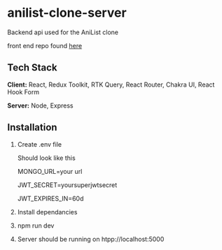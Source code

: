 # anilist-clone-server

Backend api used for the AniList clone

front end repo found [here](https://github.com/Harimz/anilist-clone-server)

## Tech Stack

**Client:** React, Redux Toolkit, RTK Query, React Router, Chakra UI, React Hook Form

**Server:** Node, Express

## Installation
1. Create .env file
  
   Should look like this
   
   MONGO_URL=your url
   
   JWT_SECRET=yoursuperjwtsecret
   
   JWT_EXPIRES_IN=60d

2. Install dependancies

3. npm run dev

4. Server should be running on htpp://localhost:5000
